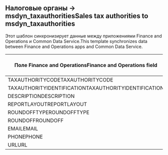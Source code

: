 ## <a name="sales-tax-authorities-to-msdyn_taxauthorities"></a><span data-ttu-id="61719-101">Налоговые органы -> msdyn_taxauthorities</span><span class="sxs-lookup"><span data-stu-id="61719-101">Sales tax authorities to msdyn_taxauthorities</span></span>

<span data-ttu-id="61719-102">Этот шаблон синхронизирует данные между приложениями Finance and Operations и Common Data Service.</span><span class="sxs-lookup"><span data-stu-id="61719-102">This template synchronizes data between Finance and Operations apps and Common Data Service.</span></span>

<span data-ttu-id="61719-103">Поле Finance and Operations</span><span class="sxs-lookup"><span data-stu-id="61719-103">Finance and Operations field</span></span> | <span data-ttu-id="61719-104">Тип сопоставления</span><span class="sxs-lookup"><span data-stu-id="61719-104">Map type</span></span> | <span data-ttu-id="61719-105">Другое поле Dynamics 365</span><span class="sxs-lookup"><span data-stu-id="61719-105">Other Dynamics 365 field</span></span> | <span data-ttu-id="61719-106">Значение по умолчанию</span><span class="sxs-lookup"><span data-stu-id="61719-106">Default value</span></span>
---|---|---|---
<span data-ttu-id="61719-107">TAXAUTHORITYCODE</span><span class="sxs-lookup"><span data-stu-id="61719-107">TAXAUTHORITYCODE</span></span> | = | <span data-ttu-id="61719-108">msdyn_taxauthoritycode</span><span class="sxs-lookup"><span data-stu-id="61719-108">msdyn_taxauthoritycode</span></span> | 
<span data-ttu-id="61719-109">TAXAUTHORITYIDENTIFICATION</span><span class="sxs-lookup"><span data-stu-id="61719-109">TAXAUTHORITYIDENTIFICATION</span></span> | = | <span data-ttu-id="61719-110">msdyn_taxauthorityidentificator</span><span class="sxs-lookup"><span data-stu-id="61719-110">msdyn_taxauthorityidentificator</span></span> | 
<span data-ttu-id="61719-111">DESCRIPTION</span><span class="sxs-lookup"><span data-stu-id="61719-111">DESCRIPTION</span></span> | = | <span data-ttu-id="61719-112">msdyn_description</span><span class="sxs-lookup"><span data-stu-id="61719-112">msdyn_description</span></span> | 
<span data-ttu-id="61719-113">REPORTLAYOUT</span><span class="sxs-lookup"><span data-stu-id="61719-113">REPORTLAYOUT</span></span> | >< | <span data-ttu-id="61719-114">msdyn_taxreportlayout</span><span class="sxs-lookup"><span data-stu-id="61719-114">msdyn_taxreportlayout</span></span> | 
<span data-ttu-id="61719-115">ROUNDOFFTYPE</span><span class="sxs-lookup"><span data-stu-id="61719-115">ROUNDOFFTYPE</span></span> | >< | <span data-ttu-id="61719-116">msdyn_roundofftype</span><span class="sxs-lookup"><span data-stu-id="61719-116">msdyn_roundofftype</span></span> | 
<span data-ttu-id="61719-117">ROUNDOFF</span><span class="sxs-lookup"><span data-stu-id="61719-117">ROUNDOFF</span></span> | = | <span data-ttu-id="61719-118">msdyn_roundoff</span><span class="sxs-lookup"><span data-stu-id="61719-118">msdyn_roundoff</span></span> | 
<span data-ttu-id="61719-119">EMAIL</span><span class="sxs-lookup"><span data-stu-id="61719-119">EMAIL</span></span> | = | <span data-ttu-id="61719-120">msdyn_email</span><span class="sxs-lookup"><span data-stu-id="61719-120">msdyn_email</span></span> | 
<span data-ttu-id="61719-121">PHONE</span><span class="sxs-lookup"><span data-stu-id="61719-121">PHONE</span></span> | = | <span data-ttu-id="61719-122">msdyn_phone</span><span class="sxs-lookup"><span data-stu-id="61719-122">msdyn_phone</span></span> | 
<span data-ttu-id="61719-123">URL</span><span class="sxs-lookup"><span data-stu-id="61719-123">URL</span></span> | = | <span data-ttu-id="61719-124">msdyn_url</span><span class="sxs-lookup"><span data-stu-id="61719-124">msdyn_url</span></span> | 
